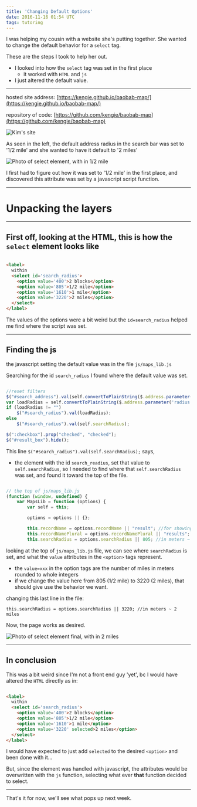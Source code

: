 ```yaml
---
title: 'Changing Default Options'
date: 2016-11-16 01:54 UTC
tags: tutoring
---
```


I was helping my cousin with a website she's putting together.  She wanted to
change the default behavior for a `select` tag.

These are the steps I took to help her out.

* I looked into how the `select` tag was set in the first place
  * it worked with `HTML` and `js`
* I just altered the default value.

---

hosted site address: [https://kengie.github.io/baobab-map/](https://kengie.github.io/baobab-map/)

repository of code:  [https://github.com/kengie/baobab-map](https://github.com/kengie/baobab-map)

![Kim's site](kims_site.png)

As seen in the left, the default address radius in the search bar was set to '1/2 mile' and she
wanted to have it default to '2 miles'

![Photo of select element, with in 1/2 mile](radius_element.png)

I first had to figure out how it was set to '1/2 mile' in the first place, and
discovered this attribute was set by a javascript script function.

---

# Unpacking the layers

---

## First off, looking at the HTML, this is how the `select` element looks like

~~~html

<label>
  within
  <select id='search_radius'>
    <option value='400'>2 blocks</option>
    <option value='805'>1/2 mile</option>
    <option value='1610'>1 mile</option>
    <option value='3220'>2 miles</option>
  </select>
</label>
~~~

The values of the options were a bit weird but the `id=search_radius` helped me
find where the script was set.

---

## Finding the js

the javascript setting the default value was in the file `js/maps_lib.js`

Searching for the id `search_radius` I found where the default value was set.

~~~js

//reset filters
$("#search_address").val(self.convertToPlainString($.address.parameter('address')));
var loadRadius = self.convertToPlainString($.address.parameter('radius'));
if (loadRadius != "")
    $("#search_radius").val(loadRadius);
else
    $("#search_radius").val(self.searchRadius);

$(":checkbox").prop("checked", "checked");
$("#result_box").hide();
~~~

This line `$("#search_radius").val(self.searchRadius);` says,

* the element with the id `search_readius`, set that value to
  `self.searchRadius`, so I needed to find where that `self.searchRadius` was
  set, and found it toward the top of the file.

~~~js

// the top of js/maps_lib.js
(function (window, undefined) {
    var MapsLib = function (options) {
        var self = this;

        options = options || {};

        this.recordName = options.recordName || "result"; //for showing a count of results
        this.recordNamePlural = options.recordNamePlural || "results";
        this.searchRadius = options.searchRadius || 805; //in meters ~ 1/2 mile
~~~

looking at the top of `js/maps_lib.js` file, we can see where `searchRadius` is
set, and what the `value` attributes in the `<option>` tags represent.

* the `value=xxx` in the option tags are the number of miles in meters rounded to whole
  integers
* if we change the value here from 805 (1/2 mile) to 3220 (2 miles), that should
  give use the behavior we want.

changing this last line in the file:

`this.searchRadius = options.searchRadius || 3220; //in meters ~ 2 miles`

Now, the page works as desired.

![Photo of select element final, with in 2 miles](radius_element_final.png)

---

## In conclusion

This was a bit weird since I'm not a front end guy 'yet', bc I would have
altered the `HTML` directly as in:

~~~html

<label>
  within
  <select id='search_radius'>
    <option value='400'>2 blocks</option>
    <option value='805'>1/2 mile</option>
    <option value='1610'>1 mile</option>
    <option value='3220' selected>2 miles</option>
  </select>
</label>
~~~

I would have expected to just add `selected` to the desired `<option>` and been
done with it...

But, since the element was handled with javascript, the attributes would be
overwritten with the `js` function, selecting what ever **that** function
decided to select.

---

That's it for now, we'll see what pops up next week.
